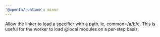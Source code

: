```yaml
---
'@openfn/runtime': minor
---
```


Allow the linker to load a specifier with a path, ie, common=/a/b/c. This is useful for the worker to load @local modules on a per-step basis.
